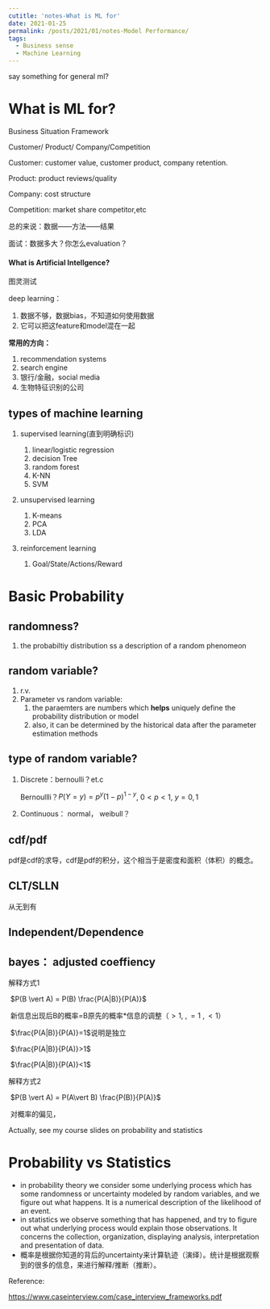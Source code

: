 ```yaml
---
cutitle: 'notes-What is ML for'
date: 2021-01-25
permalink: /posts/2021/01/notes-Model Performance/
tags:
  - Business sense
  - Machine Learning
---
```




say something for general ml?



# What is ML for?

Business Situation Framework

Customer/ Product/ Company/Competition

Customer: customer value, customer product, company retention.

Product: product reviews/quality

Company: cost structure

Competition: market share competitor,etc







总的来说：数据——方法——结果

面试：数据多大？你怎么evaluation？

#### What is Artificial Intellgence?

图灵测试



deep learning：

1. 数据不够，数据bias，不知道如何使用数据
2. 它可以把这feature和model混在一起



**常用的方向：**

1. recommendation systems
2. search engine
3. 银行/金融，social media
4. 生物特征识别的公司



## **types of machine learning**

1. supervised learning(直到明确标识)
   1. linear/logistic regression
   2. decision Tree
   3. random forest
   4. K-NN
   5. SVM

2. unsupervised learning
   1. K-means
   2. PCA
   3. LDA
3. reinforcement learning
   1. Goal/State/Actions/Reward









# Basic Probability

## randomness?

1. the probabiltiy distribution ss a description of a random phenomeon

## random variable?

1. r.v.
2. Parameter  vs random variable:
   1. the paraemters are numbers which **helps** uniquely define the probability distribution or model
   2. also, it can be determined by the historical data after the parameter estimation methods

## type of random variable?

1. Discrete：bernoulli？et.c

   Bernoullli？$P(Y=y)=p^{y}(1-p)^{1-y}$, $0<p<1$, $y=0,1$

2. Continuous： normal， weibull？







## cdf/pdf

pdf是cdf的求导，cdf是pdf的积分，这个相当于是密度和面积（体积）的概念。





## CLT/SLLN

从无到有







## Independent/Dependence





## bayes： adjusted coeffiency

解释方式1

​	 $P(B \vert A) = P(B) \frac{P(A|B)}{P(A)}$

​	新信息出现后B的概率=B原先的概率*信息的调整（$>1, \ , =1 \ , <1$）

​	$\frac{P(A|B)}{P(A)}=1$说明是独立

​	$\frac{P(A|B)}{P(A)}>1$

​	$\frac{P(A|B)}{P(A)}<1$

 解释方式2

​	 $P(B \vert A) = P(A\vert B) \frac{P(B)}{P(A)}$

​	对概率的偏见，







Actually, see my course slides on probability and statistics







































# Probability vs Statistics

- in probability theory we consider some underlying process which has some randomness or uncertainty modeled by random variables, and we figure out what happens. It is a numerical description of the likelihood of an event.
- in statistics we observe something that has happened, and try to figure out what underlying process would explain those observations. It concerns the collection, organization, displaying analysis, interpretation and presentation of data.
- 概率是根据你知道的背后的uncertainty来计算轨迹（演绎）。统计是根据观察到的很多的信息，来进行解释/推断（推断）。



Reference:

https://www.caseinterview.com/case_interview_frameworks.pdf







